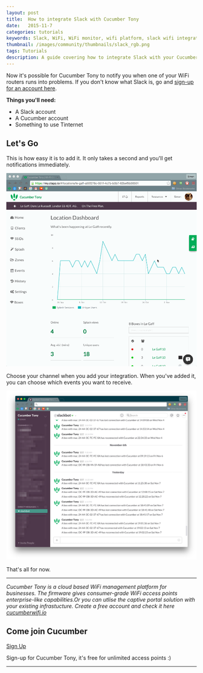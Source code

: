 ```yaml
---
layout: post
title:  How to integrate Slack with Cucumber Tony
date:   2015-11-7
categories: tutorials
keywords: Slack, WiFi, WiFi monitor, wifi platform, slack wifi integration
thumbnail: /images/community/thumbnails/slack_rgb.png
tags: Tutorials
description: A guide covering how to integrate Slack with your Cucumber Tony dashboard.
---
```


Now it's possible for Cucumber Tony to notify you when one of your WiFi routers runs into problems. If you don't know what Slack is, go and [sign-up for an account here](https://slack.com).

**Things you'll need:**

- A Slack account
- A Cucumber account
- Something to use Tinternet

## Let's Go

This is how easy it is to add it. It only takes a second and you'll get notifications immediately.

<div class="mdl-typography--text-center">
<img src="/images/community/tutorials/slack-integration.gif" width="600px">
</div>

Choose your channel when you add your integration. When you've added it, you can choose which events you want to receive.

<div class="mdl-typography--text-center">
<img src="/images/community/tutorials/slack-notifications.png" width="600px">
</div>

That's all for now.

<hr>

*Cucumber Tony is a cloud based WiFi management platform for businesses. The firmware gives consumer-grade WiFi access points enterprise-like capabilities.Or you can utlise the captive portal solution with your existing infrastucture. Create a free account and check it here <a href="https://cucumberwifi.io">cucumberwifi.io</a>*

<div class="mdl-typography--text-center">

<h2>Come join Cucumber</h2>

<a href="https://my.ctapp.io/#/create" class="button success">Sign Up</a><br>

<p>Sign-up for Cucumber Tony, it's free for unlimited access points :)</p>

<hr>

</div>
